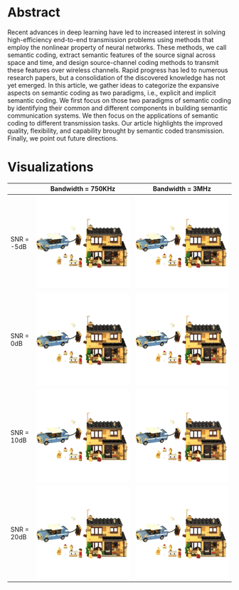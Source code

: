 # Abstract
Recent advances in deep learning have led to increased interest in solving high-efficiency end-to-end transmission problems using methods that employ the nonlinear property of neural networks. These methods, we call semantic coding, extract semantic features of the source signal across space and time, and design source-channel coding methods to transmit these features over wireless channels. Rapid progress has led to numerous research papers, but a consolidation of the discovered knowledge has not yet emerged. In this article, we gather ideas to categorize the expansive aspects on semantic coding as two paradigms, i.e., explicit and implicit semantic coding. We first focus on those two paradigms of semantic coding by identifying their common and different components in building semantic communication systems. We then focus on the applications of semantic coding to different transmission tasks. Our article highlights the improved quality, flexibility, and capability brought by semantic coded transmission. Finally, we point out future directions.
# Visualizations
|      | Bandwidth = 750KHz | Bandwidth = 3MHz |
| ---- | -------- | -------- |
| SNR = -5dB | ![Lego_toys](-5_2.gif) | ![Lego_toys](-5_8.gif) |
| SNR = 0dB | ![Lego_toys](0_2.gif) | ![Lego_toys](0_8.gif) |
| SNR = 10dB | ![Lego_toys](10_2.gif) | ![Lego_toys](10_8.gif) |
| SNR = 20dB | ![Lego_toys](20_2.gif) | ![Lego_toys](20_8.gif) |
